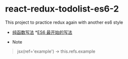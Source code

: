 # react-redux-todolist-es6-2
This project to practice redux again with another es6 style

* [纯函数写法](https://github.com/dudulaopo833/React-Redux-ToDoList.git)
*[ES6 最开始的写法](https://github.com/dudulaopo833/react-redux-todolist-es6.git)

* Note
> jsx(ref='example')  -> this.refs.example

